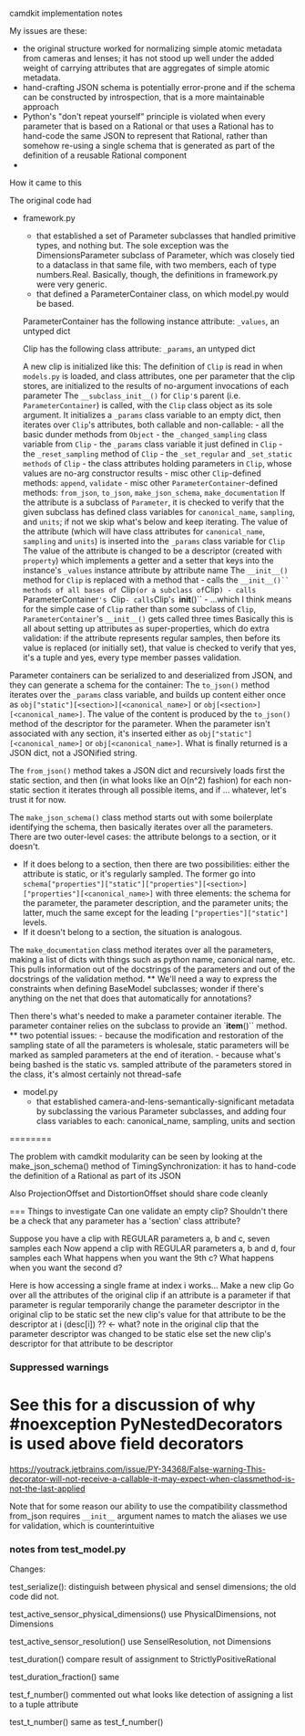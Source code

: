camdkit implementation notes

My issues are these:
- the original structure worked for normalizing simple atomic metadata from cameras and lenses; it has not stood up well under the added weight of carrying attributes that are aggregates of simple atomic metadata.
- hand-crafting JSON schema is potentially error-prone and if the schema can be constructed by introspection, that is a more maintainable approach
- Python's "don't repeat yourself" principle is violated when every parameter that is based on a Rational or that uses a Rational has to hand-code the same JSON to represent that Rational, rather than somehow re-using a single schema that is generated as part of the definition of a reusable Rational component
- 

How it came to this

The original code had
- framework.py
  - that established a set of Parameter subclasses that handled primitive types, and nothing but. The sole exception was the DimensionsParameter subclass of Parameter, which was closely tied to a dataclass in that same file, with two members, each of type numbers.Real. Basically, though, the definitions in framework.py were very generic.
  - that defined a ParameterContainer class, on which model.py would be based.

  ParameterContainer has the following instance attribute:
    `_values`, an untyped dict

  Clip has the following class attribute:
    `_params`, an untyped dict

  A new clip is initialized like this:
    The definition of `Clip` is read in when `models.py` is loaded, and class attributes, one per parameter
      that the clip stores, are initialized to the results of no-argument invocations of each parameter
    The `__subclass_init__()` for `Clip'`s parent (i.e. `ParameterContainer`) is called, with the `Clip` class object
      as its sole argument. It initializes a `_params` class variable to an empty dict, then iterates over `Clip`'s attributes, both callable and non-callable:
        - all the basic dunder methods from `Object`
        - the `_changed_sampling` class variable from `Clip`
        - the `_params` class variable it just defined in `Clip`
        - the `_reset_sampling` method of `Clip`
        - the `_set_regular` and `_set_static methods` of `Clip`
        - the class attributes holding parameters in `Clip`, whose values are no-arg constructor results
        - misc other `Clip`-defined methods: `append`, `validate`
        - misc other `ParameterContainer`-defined methods: `from_json`, `to_json`, `make_json_schema`, `make_documentation`
      If the attribute is a subclass of `Parameter`, it is checked to verify that the given subclass has defined class variables for `canonical_name`, `sampling`, and `units`; if not we skip what's below and keep iterating.
      The value of the attribute (which will have class attributes for `canonical_name`, `sampling` and `units`) is inserted into the `_params` class variable for `Clip`
      The value of the attribute is changed to be a descriptor (created with `property`) which implements a getter and a setter that keys into the instance's `_values` instance attribute by attribute name
      The `__init__()` method for `Clip` is replaced with a method that
      - calls the `__init__()`` methods of all bases of `Clip` (or a subclass of `Clip`)
      - calls `ParameterContainer`'s `Clip`
      - calls `Clip'`s `__init__()``
      - ...which I think means for the simple case of `Clip` rather than some subclass of `Clip`, `ParameterContainer`'s `__init__()` gets called three times
    Basically this is all about setting up attributes as super-properties, which do extra validation: if the attribute represents regular samples, then before its value is replaced (or initially set), that value is checked to verify that yes, it's a tuple and yes, every type member passes validation.

Parameter containers can be serialized to and deserialized from JSON, and they can generate a schema for the container:
  The `to_json()` method iterates over the `_params` class variable, and builds up content either once as `obj["static"][<section>][<canonical_name>]` or `obj[<section>][<canonical_name>]`. The value of the content is produced by the `to_json()` method of the descriptor for the parameter. When the parameter isn't associated with any section, it's inserted either as `obj["static"][<canonical_name>]` or `obj[<canonical_name>]`. What is finally returned is a JSON dict, not a JSONified string.

  The `from_json()` method takes a JSON dict and recursively loads first the static section, and then (in what looks like an O(n^2) fashion) for each non-static section it iterates through all possible items, and if ... whatever, let's trust it for now.

  The `make_json_schema()` class method starts out with some boilerplate identifying the schema, then basically iterates over all the parameters. There are two outer-level cases: the attribute belongs to a section, or it doesn't.
  - If it does belong to a section, then there are two possibilities: either the attribute is static, or it's regularly sampled. The former go into `schema["properties"]["static"]["properties"][<section>]["properties"][<canonical_name>]` with three elements: the schema for the parameter, the parameter description, and the parameter units; the latter, much the same except for the leading `["properties"]["static"]` levels.
  - If it doesn't belong to a section, the situation is analogous.

  The `make_documentation` class method iterates over all the parameters, making a list of dicts with things such as python name, canonical name, etc. This pulls information out of the docstrings of the parameters and out of the docstrings of the validation method.
  ** We'll need a way to express the constraints when defining BaseModel subclasses; wonder if there's anything on the net that does that automatically for annotations?

Then there's what's needed to make a parameter container iterable. The parameter container relies on the subclass to provide an `__item__()`` method.
  ** two potential issues:
    - because the modification and restoration of the sampling state of all the parameters is wholesale, static parameters will be marked as sampled parameters at the end of iteration.
    - because what's being bashed is the static vs. sampled attribute of the parameters stored in the class, it's almost certainly not thread-safe

- model.py
   - that established camera-and-lens-semantically-significant metadata by subclassing the various Parameter subclasses, and adding four class variables to each: canonical_name, sampling, units and section

========

The problem with camdkit modularity can be seen by looking at the make_json_schema() method of TimingSynchronization: it has to hand-code the definition of a Rational as part of its JSON

Also ProjectionOffset and DistortionOffset should share code cleanly

=== Things to investigate
Can one validate an empty clip?
Shouldn't there be a check that any parameter has a 'section' class attribute?

Suppose you have a clip with REGULAR parameters a, b and c, seven samples each
Now append a clip with REGULAR parameters a, b and d, four samples each
What happens when you want the 9th c?
What happens when you want the second d?

Here is how accessing a single frame at index i works...
Make a new clip
Go over all the attributes of the original clip
  if an attribute is a parameter
    if that parameter is regular
      temporarily change the parameter descriptor in the original clip to be static
      set the new clip's value for that attribute to be the descriptor at i (desc[i]) ?? <- what?
      note in the original clip that the parameter descriptor was changed to be static
    else
      set the new clip's descriptor for that attribute to be descriptor

### Suppressed warnings
# See this for a discussion of why #noexception PyNestedDecorators is used above field decorators
https://youtrack.jetbrains.com/issue/PY-34368/False-warning-This-decorator-will-not-receive-a-callable-it-may-expect-when-classmethod-is-not-the-last-applied

Note that for some reason our ability to use the compatibility classmethod from_json requires `__init__` argument names to match the aliases we use for validation, which is counterintuitive

### notes from test_model.py
Changes:

test_serialize():
distinguish between physical and sensel dimensions; the old code did not.

test_active_sensor_physical_dimensions()
use PhysicalDimensions, not Dimensions

test_active_sensor_resolution()
use SenselResolution, not Dimensions

test_duration()
compare result of assignment to StrictlyPositiveRational

test_duration_fraction()
same

test_f_number()
commented out what looks like detection of assigning a list to a tuple attribute

test_t_number()
same as test_f_number()


